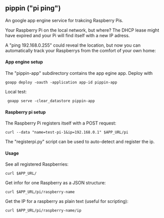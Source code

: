 ## pippin ("pi ping")

An google app engine service for trakcing Raspberry Pis.

Your Raspberry Pi on the local network, but where? The DHCP lease might have expired and your Pi will find itself with a new IP adress.

A "ping 192.168.0.255" could reveal the location, but now you can automatically track your Raspberrys from the comfort of your own home:

#### App engine setup

The "pippin-app" subdirectory contains the app egine app. Deploy with
    
    goapp deploy -oauth -application app-id pippin-app

Local test:
     
     goapp serve -clear_datastore pippin-app

#### Raspberry pi setup

The Raspberry Pi registers itself with a POST request:

    curl --data "name=test-pi-1&ip=192.168.0.1" $APP_URL/pi

The "registerpi.py" script can be used to auto-detect and register the ip.

#### Usage

See all registered Raspberries:

    curl $APP_URL/

Get infor for one Raspberry as a JSON structure:

    curl $APP_URL/pi/raspberry-name

Get the IP for a raspberry as plain text (useful for scripting):

    curl $APP_URL/pi/raspberry-name/ip

